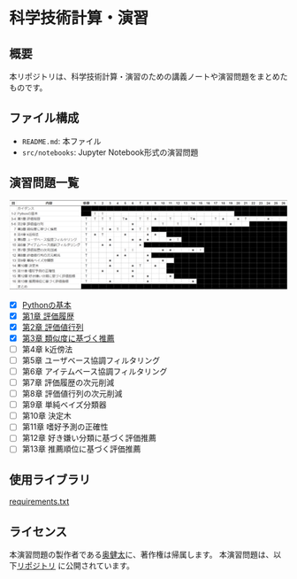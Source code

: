# 科学技術計算・演習

## 概要

本リポジトリは、科学技術計算・演習のための講義ノートや演習問題をまとめたものです。

## ファイル構成

- `README.md`: 本ファイル
- `src/notebooks`: Jupyter Notebook形式の演習問題


## 演習問題一覧

![演習問題](src/images/課題リスト%202024-04-15%20152008.png)


- [x] [Pythonの基本](src/notebooks/pythonTutorial.ipynb)
- [x] [第1章 評価履歴](src/notebooks/chap01.ipynb)
- [x] [第2章 評価値行列](src/notebooks/chap02.ipynb)
- [x] [第3章 類似度に基づく推薦](src/notebooks/chap03.ipynb)
- [ ] 第4章 k近傍法
- [ ] 第5章 ユーザベース協調フィルタリング
- [ ] 第6章 アイテムベース協調フィルタリング
- [ ] 第7章 評価履歴の次元削減
- [ ] 第8章 評価値行列の次元削減
- [ ] 第9章 単純ベイズ分類器
- [ ] 第10章 決定木
- [ ] 第11章 嗜好予測の正確性
- [ ] 第12章 好き嫌い分類に基づく評価推薦
- [ ] 第13章 推薦順位に基づく評価推薦

## 使用ライブラリ

[requirements.txt](requirements.txt)

## ライセンス

本演習問題の製作者である[奥健太](https://github.com/okukenta)に、著作権は帰属します。
本演習問題は、以下[リポジトリ](https://github.com/recsyslab/recsys-python) に公開されています。